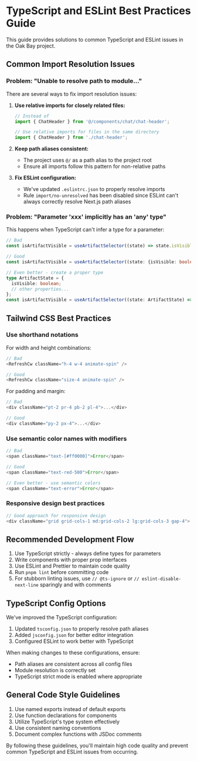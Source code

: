 # TypeScript and ESLint Best Practices Guide

This guide provides solutions to common TypeScript and ESLint issues in the Oak Bay project.

## Common Import Resolution Issues

### Problem: "Unable to resolve path to module..."

There are several ways to fix import resolution issues:

1. **Use relative imports for closely related files:**
   ```typescript
   // Instead of
   import { ChatHeader } from '@/components/chat/chat-header';
   
   // Use relative imports for files in the same directory
   import { ChatHeader } from './chat-header';
   ```

2. **Keep path aliases consistent:**
   - The project uses `@/` as a path alias to the project root
   - Ensure all imports follow this pattern for non-relative paths

3. **Fix ESLint configuration:**
   - We've updated `.eslintrc.json` to properly resolve imports
   - Rule `import/no-unresolved` has been disabled since ESLint can't always correctly resolve Next.js path aliases

### Problem: "Parameter 'xxx' implicitly has an 'any' type"

This happens when TypeScript can't infer a type for a parameter:

```typescript
// Bad
const isArtifactVisible = useArtifactSelector((state) => state.isVisible);

// Good
const isArtifactVisible = useArtifactSelector((state: {isVisible: boolean}) => state.isVisible);

// Even better - create a proper type
type ArtifactState = {
  isVisible: boolean;
  // other properties...
};
const isArtifactVisible = useArtifactSelector((state: ArtifactState) => state.isVisible);
```

## Tailwind CSS Best Practices

### Use shorthand notations

For width and height combinations:

```typescript
// Bad
<RefreshCw className="h-4 w-4 animate-spin" />

// Good
<RefreshCw className="size-4 animate-spin" />
```

For padding and margin:

```typescript
// Bad
<div className="pt-2 pr-4 pb-2 pl-4">...</div>

// Good
<div className="py-2 px-4">...</div>
```

### Use semantic color names with modifiers

```typescript
// Bad
<span className="text-[#ff0000]">Error</span>

// Good
<span className="text-red-500">Error</span>

// Even better - use semantic colors
<span className="text-error">Error</span>
```

### Responsive design best practices

```typescript
// Good approach for responsive design
<div className="grid grid-cols-1 md:grid-cols-2 lg:grid-cols-3 gap-4">...</div>
```

## Recommended Development Flow

1. Use TypeScript strictly - always define types for parameters
2. Write components with proper prop interfaces
3. Use ESLint and Prettier to maintain code quality
4. Run `pnpm lint` before committing code
5. For stubborn linting issues, use `// @ts-ignore` or `// eslint-disable-next-line` sparingly and with comments

## TypeScript Config Options

We've improved the TypeScript configuration:

1. Updated `tsconfig.json` to properly resolve path aliases
2. Added `jsconfig.json` for better editor integration
3. Configured ESLint to work better with TypeScript

When making changes to these configurations, ensure:
- Path aliases are consistent across all config files
- Module resolution is correctly set
- TypeScript strict mode is enabled where appropriate

## General Code Style Guidelines

1. Use named exports instead of default exports
2. Use function declarations for components
3. Utilize TypeScript's type system effectively
4. Use consistent naming conventions
5. Document complex functions with JSDoc comments

By following these guidelines, you'll maintain high code quality and prevent common TypeScript and ESLint issues from occurring. 